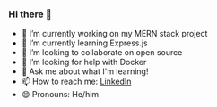 ### Hi there 👋

- 🔭 I’m currently working on my MERN stack project
- 🌱 I’m currently learning Express.js
- 👯 I’m looking to collaborate on open source
- 🤔 I’m looking for help with Docker
- 💬 Ask me about what I'm learning!
- 📫 How to reach me: [LinkedIn](https://www.linkedin.com/in/samuel-m-b3b9baa2/)
- 😄 Pronouns: He/him
